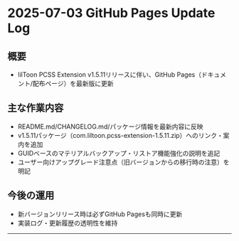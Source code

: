 # 2025-07-03 GitHub Pages Update Log

## 概要
- lilToon PCSS Extension v1.5.11リリースに伴い、GitHub Pages（ドキュメント/配布ページ）を最新版に更新

## 主な作業内容
- README.md/CHANGELOG.md/パッケージ情報を最新内容に反映
- v1.5.11パッケージ（com.liltoon.pcss-extension-1.5.11.zip）へのリンク・案内を追加
- GUIDベースのマテリアルバックアップ・リストア機能強化の説明を追記
- ユーザー向けアップグレード注意点（旧バージョンからの移行時の注意）を明記

## 今後の運用
- 新バージョンリリース時は必ずGitHub Pagesも同時に更新
- 実装ログ・更新履歴の透明性を維持

--- 